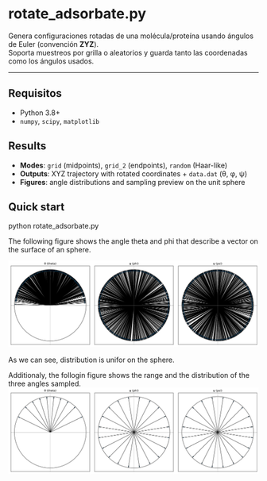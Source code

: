 # rotate_adsorbate.py

Genera configuraciones rotadas de una molécula/proteína usando ángulos de Euler (convención **ZYZ**).  
Soporta muestreos por grilla o aleatorios y guarda tanto las coordenadas como los ángulos usados.

---

## Requisitos

- Python 3.8+
- `numpy`, `scipy`, `matplotlib`


## Results

- **Modes**: `grid` (midpoints), `grid_2` (endpoints), `random` (Haar-like)
- **Outputs**: XYZ trajectory with rotated coordinates + `data.dat` (θ, φ, ψ)
- **Figures**: angle distributions and sampling preview on the unit sphere


## Quick start

python rotate_adsorbate.py

The following figure shows the angle theta and phi that describe a vector on the surface of an sphere.

![Puntos en la esfera](figures/angles_three_random.png)

As we can see, distribution is unifor on the sphere.

Additionaly, the follogin figure shows the range and the distribution of the three angles sampled.
![Distribución de ángulos](figures/angles_three_grid.png)

